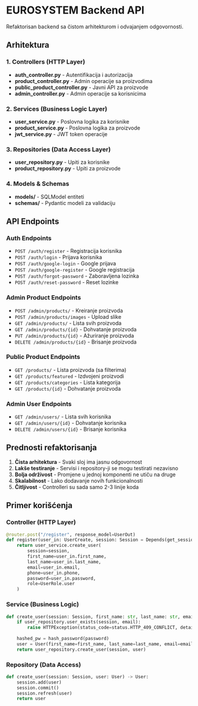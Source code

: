 # EUROSYSTEM Backend API

Refaktorisan backend sa čistom arhitekturom i odvajanjem odgovornosti.

## Arhitektura

### 1. Controllers (HTTP Layer)
- **auth_controller.py** - Autentifikacija i autorizacija
- **product_controller.py** - Admin operacije sa proizvodima
- **public_product_controller.py** - Javni API za proizvode
- **admin_controller.py** - Admin operacije sa korisnicima

### 2. Services (Business Logic Layer)
- **user_service.py** - Poslovna logika za korisnike
- **product_service.py** - Poslovna logika za proizvode
- **jwt_service.py** - JWT token operacije

### 3. Repositories (Data Access Layer)
- **user_repository.py** - Upiti za korisnike
- **product_repository.py** - Upiti za proizvode

### 4. Models & Schemas
- **models/** - SQLModel entiteti
- **schemas/** - Pydantic modeli za validaciju

## API Endpoints

### Auth Endpoints
- `POST /auth/register` - Registracija korisnika
- `POST /auth/login` - Prijava korisnika
- `POST /auth/google-login` - Google prijava
- `POST /auth/google-register` - Google registracija
- `POST /auth/forgot-password` - Zaboravljena lozinka
- `POST /auth/reset-password` - Reset lozinke

### Admin Product Endpoints
- `POST /admin/products/` - Kreiranje proizvoda
- `POST /admin/products/images` - Upload slike
- `GET /admin/products/` - Lista svih proizvoda
- `GET /admin/products/{id}` - Dohvatanje proizvoda
- `PUT /admin/products/{id}` - Ažuriranje proizvoda
- `DELETE /admin/products/{id}` - Brisanje proizvoda

### Public Product Endpoints
- `GET /products/` - Lista proizvoda (sa filterima)
- `GET /products/featured` - Izdvojeni proizvodi
- `GET /products/categories` - Lista kategorija
- `GET /products/{id}` - Dohvatanje proizvoda

### Admin User Endpoints
- `GET /admin/users/` - Lista svih korisnika
- `GET /admin/users/{id}` - Dohvatanje korisnika
- `DELETE /admin/users/{id}` - Brisanje korisnika

## Prednosti refaktorisanja

1. **Čista arhitektura** - Svaki sloj ima jasnu odgovornost
2. **Lakše testiranje** - Servisi i repository-ji se mogu testirati nezavisno
3. **Bolja održivost** - Promjene u jednoj komponenti ne utiču na druge
4. **Skalabilnost** - Lako dodavanje novih funkcionalnosti
5. **Čitljivost** - Controlleri su sada samo 2-3 linije koda

## Primer korišćenja

### Controller (HTTP Layer)
```python
@router.post("/register", response_model=UserOut)
def register(user_in: UserCreate, session: Session = Depends(get_session)):
    return user_service.create_user(
        session=session,
        first_name=user_in.first_name,
        last_name=user_in.last_name,
        email=user_in.email,
        phone=user_in.phone,
        password=user_in.password,
        role=UserRole.user
    )
```

### Service (Business Logic)
```python
def create_user(session: Session, first_name: str, last_name: str, email: str, phone: str, password: str, role: UserRole = UserRole.user) -> User:
    if user_repository.user_exists(session, email):
        raise HTTPException(status_code=status.HTTP_409_CONFLICT, detail="Email već postoji.")
    
    hashed_pw = hash_password(password)
    user = User(first_name=first_name, last_name=last_name, email=email, phone=phone, hashed_password=hashed_pw, role=role)
    return user_repository.create_user(session, user)
```

### Repository (Data Access)
```python
def create_user(session: Session, user: User) -> User:
    session.add(user)
    session.commit()
    session.refresh(user)
    return user
``` 